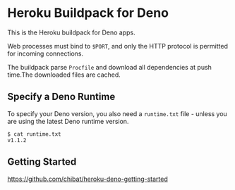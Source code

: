 # Heroku Buildpack for Deno

This is the Heroku buildpack for Deno apps.

Web processes must bind to `$PORT`, and only the HTTP protocol is permitted for incoming connections.

The buildpack parse `Procfile` and download all dependencies at push time.The downloaded files are cached.

## Specify a Deno Runtime

To specify your Deno version, you also need a `runtime.txt` file - unless you are using the latest Deno runtime version.
```
$ cat runtime.txt
v1.1.2
```

<!--
## Settings to download all dependencies at deployment time

Create `fetch.ts` to your app’s root directory.
Import the source code that starts the application in `fetch.ts`.

example
```typescript
import {} from "./main.ts";
```

The downloaded files are cached.
-->

## Getting Started

https://github.com/chibat/heroku-deno-getting-started



